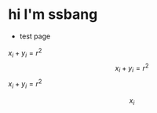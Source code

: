 # hi I'm ssbang

- test page

$x_i + y_i =r^2$
$$x_i + y_i =r^2$$
$`x_i + y_i =r^2`$

```math
x_i
```
